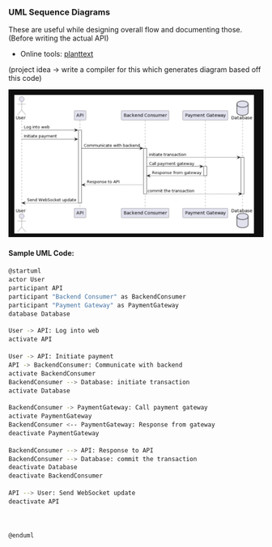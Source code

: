 ### UML Sequence Diagrams

These are useful while designing overall flow and documenting those. (Before writing the actual API)

* Online tools: [planttext](https://www.planttext.com/)

 (project idea -> write a compiler for this which generates diagram based off this code)


![screenshot](https://github.com/sudipidus/uml-refresher/blob/main/screenshot.png)


#### Sample UML Code:
```bash
@startuml
actor User
participant API
participant "Backend Consumer" as BackendConsumer
participant "Payment Gateway" as PaymentGateway
database Database

User -> API: Log into web
activate API

User -> API: Initiate payment
API -> BackendConsumer: Communicate with backend
activate BackendConsumer
BackendConsumer --> Database: initiate transaction
activate Database

BackendConsumer -> PaymentGateway: Call payment gateway
activate PaymentGateway
BackendConsumer <-- PaymentGateway: Response from gateway
deactivate PaymentGateway

BackendConsumer --> API: Response to API
BackendConsumer --> Database: commit the transaction
deactivate Database
deactivate BackendConsumer

API --> User: Send WebSocket update
deactivate API



@enduml

```
